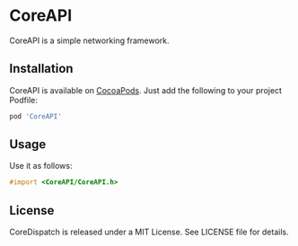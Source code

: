 # CoreAPI

CoreAPI is a simple networking framework.

## Installation

CoreAPI is available on [CocoaPods](http://cocoapods.org). Just add the following to your project Podfile:

```ruby
pod 'CoreAPI'
```

## Usage

Use it as follows:

```objective-c
#import <CoreAPI/CoreAPI.h>
 ```

## License

CoreDispatch is released under a MIT License. See LICENSE file for details.


